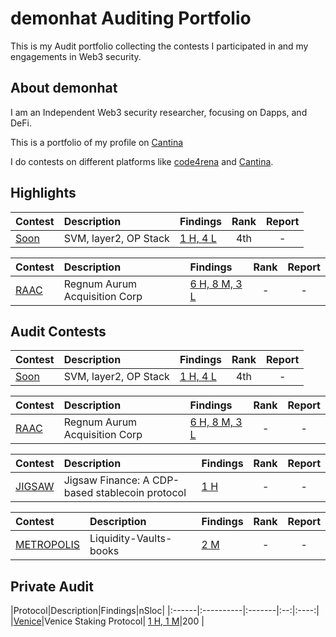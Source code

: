 # demonhat Auditing Portfolio
This is my Audit portfolio collecting the contests I participated in and my engagements in Web3 security.


## About demonhat
I am an Independent Web3 security researcher, focusing on Dapps, and DeFi.

This is a portfolio of my profile on [Cantina](https://cantina.xyz/)

I do contests on different platforms like [code4rena](https://code4rena.com/) and [Cantina](https://www.sherlock.xyz/).



## Highlights
|Contest|Description|Findings|Rank|Report|
|:------|:----------|:-------|:--:|:----:|
|[Soon](https://cantina.xyz/competitions/08c2b0b4-8449-4136-82a2-7074ccdfffac/leaderboard)|SVM, layer2, OP Stack|[1 H, 4 L](Contests/2024-12-soon.md)|4th| - |

|Contest|Description|Findings|Rank|Report|
|:------|:----------|:-------|:--:|:----:|
|[RAAC](https://codehawks.cyfrin.io/c/2025-02-raac)|Regnum Aurum Acquisition Corp| [6 H, 8 M, 3 L](Contests/2025-02-Raac.md)|- | - |

## Audit Contests
|Contest|Description|Findings|Rank|Report|
|:------|:----------|:-------|:--:|:----:|
|[Soon](https://cantina.xyz/competitions/08c2b0b4-8449-4136-82a2-7074ccdfffac/leaderboard)|SVM, layer2, OP Stack|[1 H, 4 L](Contests/2024-12-soon.md)|4th| - |

|Contest|Description|Findings|Rank|Report|
|:------|:----------|:-------|:--:|:----:|
|[RAAC](https://codehawks.cyfrin.io/c/2025-02-raac)|Regnum Aurum Acquisition Corp| [6 H, 8 M, 3 L](Contests/2025-02-Raac.md)|- | - |

|Contest|Description|Findings|Rank|Report|
|:------|:----------|:-------|:--:|:----:|
|[JIGSAW](https://cantina.xyz/code/7a40c849-0b35-4128-b084-d9a83fd533ea/findings/465)|Jigsaw Finance: A CDP-based stablecoin protocol| [1 H](Contests/2025-06-jigsaw.md)|- | - |


|Contest|Description|Findings|Rank|Report|
|:------|:----------|:-------|:--:|:----:|
|[METROPOLIS]()|Liquidity-Vaults-books| [2 M](Contests/2025-04-Metropolis.md)|- | - |

## Private Audit
|Protocol|Description|Findings|nSloc|
|:------|:----------|:-------|:--:|:----:|
|[Venice]()|Venice Staking Protocol| [1 H, 1 M](Contests/2025-01-Venice.md)|200 |

